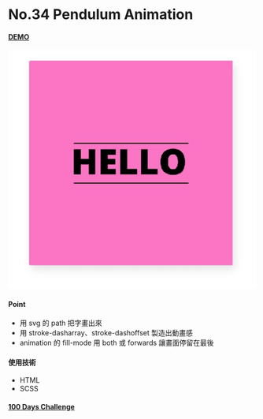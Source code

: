# No.34 Pendulum Animation

#### [DEMO](https://kaochihyu.github.io/100-days-css-challenge/no.34/index.html)
![image](https://github.com/kaochihyu/100-days-css-challenge/blob/master/DEMO/no.34.jpg)

#### Point
- 用 svg 的 path 把字畫出來
- 用 stroke-dasharray、stroke-dashoffset 製造出動畫感
- animation 的 fill-mode 用 both 或 forwards 讓畫面停留在最後

#### 使用技術
* HTML
* SCSS

#### [100 Days Challenge](https://100dayscss.com/)


